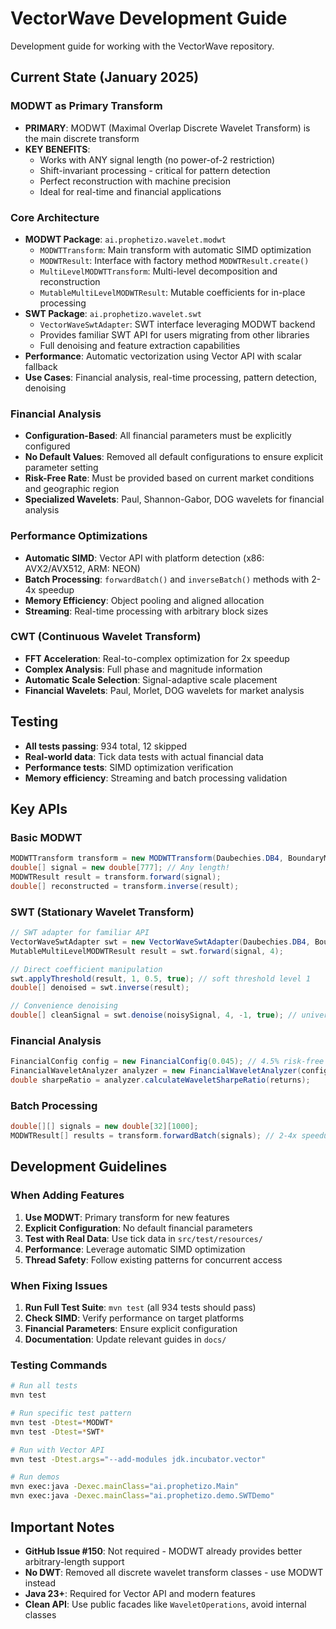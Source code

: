 # VectorWave Development Guide

Development guide for working with the VectorWave repository.

## Current State (January 2025)

### MODWT as Primary Transform
- **PRIMARY**: MODWT (Maximal Overlap Discrete Wavelet Transform) is the main discrete transform
- **KEY BENEFITS**:
  - Works with ANY signal length (no power-of-2 restriction)
  - Shift-invariant processing - critical for pattern detection
  - Perfect reconstruction with machine precision
  - Ideal for real-time and financial applications

### Core Architecture
- **MODWT Package**: `ai.prophetizo.wavelet.modwt`
  - `MODWTTransform`: Main transform with automatic SIMD optimization
  - `MODWTResult`: Interface with factory method `MODWTResult.create()`
  - `MultiLevelMODWTTransform`: Multi-level decomposition and reconstruction
  - `MutableMultiLevelMODWTResult`: Mutable coefficients for in-place processing
- **SWT Package**: `ai.prophetizo.wavelet.swt`
  - `VectorWaveSwtAdapter`: SWT interface leveraging MODWT backend
  - Provides familiar SWT API for users migrating from other libraries
  - Full denoising and feature extraction capabilities
- **Performance**: Automatic vectorization using Vector API with scalar fallback
- **Use Cases**: Financial analysis, real-time processing, pattern detection, denoising

### Financial Analysis
- **Configuration-Based**: All financial parameters must be explicitly configured
- **No Default Values**: Removed all default configurations to ensure explicit parameter setting
- **Risk-Free Rate**: Must be provided based on current market conditions and geographic region
- **Specialized Wavelets**: Paul, Shannon-Gabor, DOG wavelets for financial analysis

### Performance Optimizations
- **Automatic SIMD**: Vector API with platform detection (x86: AVX2/AVX512, ARM: NEON)
- **Batch Processing**: `forwardBatch()` and `inverseBatch()` methods with 2-4x speedup
- **Memory Efficiency**: Object pooling and aligned allocation
- **Streaming**: Real-time processing with arbitrary block sizes

### CWT (Continuous Wavelet Transform)
- **FFT Acceleration**: Real-to-complex optimization for 2x speedup
- **Complex Analysis**: Full phase and magnitude information
- **Automatic Scale Selection**: Signal-adaptive scale placement
- **Financial Wavelets**: Paul, Morlet, DOG wavelets for market analysis

## Testing
- **All tests passing**: 934 total, 12 skipped
- **Real-world data**: Tick data tests with actual financial data
- **Performance tests**: SIMD optimization verification
- **Memory efficiency**: Streaming and batch processing validation

## Key APIs

### Basic MODWT
```java
MODWTTransform transform = new MODWTTransform(Daubechies.DB4, BoundaryMode.PERIODIC);
double[] signal = new double[777]; // Any length!
MODWTResult result = transform.forward(signal);
double[] reconstructed = transform.inverse(result);
```

### SWT (Stationary Wavelet Transform)
```java
// SWT adapter for familiar API
VectorWaveSwtAdapter swt = new VectorWaveSwtAdapter(Daubechies.DB4, BoundaryMode.PERIODIC);
MutableMultiLevelMODWTResult result = swt.forward(signal, 4);

// Direct coefficient manipulation
swt.applyThreshold(result, 1, 0.5, true); // soft threshold level 1
double[] denoised = swt.inverse(result);

// Convenience denoising
double[] cleanSignal = swt.denoise(noisySignal, 4, -1, true); // universal threshold
```

### Financial Analysis
```java
FinancialConfig config = new FinancialConfig(0.045); // 4.5% risk-free rate
FinancialWaveletAnalyzer analyzer = new FinancialWaveletAnalyzer(config);
double sharpeRatio = analyzer.calculateWaveletSharpeRatio(returns);
```

### Batch Processing
```java
double[][] signals = new double[32][1000];
MODWTResult[] results = transform.forwardBatch(signals); // 2-4x speedup
```

## Development Guidelines

### When Adding Features
1. **Use MODWT**: Primary transform for new features
2. **Explicit Configuration**: No default financial parameters
3. **Test with Real Data**: Use tick data in `src/test/resources/`
4. **Performance**: Leverage automatic SIMD optimization
5. **Thread Safety**: Follow existing patterns for concurrent access

### When Fixing Issues
1. **Run Full Test Suite**: `mvn test` (all 934 tests should pass)
2. **Check SIMD**: Verify performance on target platforms
3. **Financial Parameters**: Ensure explicit configuration
4. **Documentation**: Update relevant guides in `docs/`

### Testing Commands
```bash
# Run all tests
mvn test

# Run specific test pattern
mvn test -Dtest=*MODWT*
mvn test -Dtest=*SWT*

# Run with Vector API
mvn test -Dtest.args="--add-modules jdk.incubator.vector"

# Run demos
mvn exec:java -Dexec.mainClass="ai.prophetizo.Main"
mvn exec:java -Dexec.mainClass="ai.prophetizo.demo.SWTDemo"
```

## Important Notes

- **GitHub Issue #150**: Not required - MODWT already provides better arbitrary-length support
- **No DWT**: Removed all discrete wavelet transform classes - use MODWT instead
- **Java 23+**: Required for Vector API and modern features
- **Clean API**: Use public facades like `WaveletOperations`, avoid internal classes